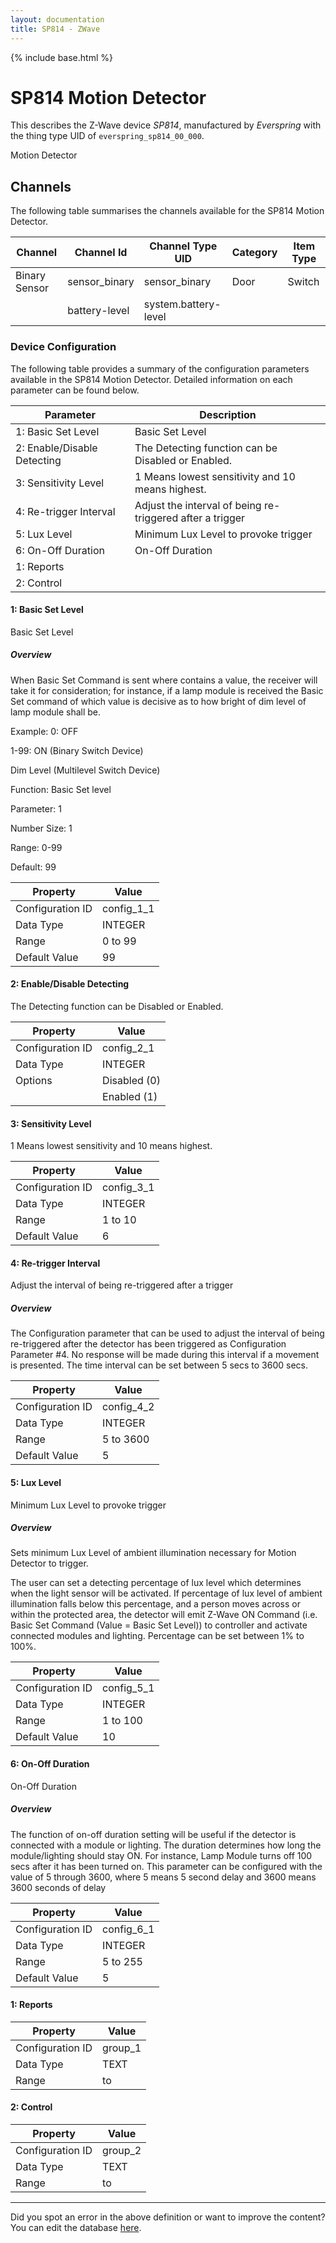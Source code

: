 ```yaml
---
layout: documentation
title: SP814 - ZWave
---
```


{% include base.html %}

# SP814 Motion Detector

This describes the Z-Wave device *SP814*, manufactured by *Everspring* with the thing type UID of ```everspring_sp814_00_000```. 

Motion Detector


## Channels
The following table summarises the channels available for the SP814 Motion Detector.

| Channel | Channel Id | Channel Type UID | Category | Item Type |
|---------|------------|------------------|----------|-----------|
| Binary Sensor | sensor_binary | sensor_binary | Door | Switch |
|  | battery-level | system.battery-level |  |  |


### Device Configuration
The following table provides a summary of the configuration parameters available in the SP814 Motion Detector.
Detailed information on each parameter can be found below.

| Parameter   | Description |
|-------------|-------------|
| 1: Basic Set Level | Basic Set Level |
| 2: Enable/Disable Detecting | The Detecting function can be Disabled or Enabled. |
| 3: Sensitivity Level | 1 Means lowest sensitivity and 10 means highest. |
| 4: Re-trigger Interval | Adjust the interval of being re-triggered after a trigger |
| 5: Lux Level | Minimum Lux Level to provoke trigger |
| 6: On-Off Duration | On-Off Duration |
| 1: Reports |  |
| 2: Control |  |


#### 1: Basic Set Level

Basic Set Level  


##### Overview 

When Basic Set Command is sent where contains a value, the receiver will take it for consideration; for instance, if a lamp module is received the Basic Set command of which value is decisive as to how bright of dim level of lamp module shall be.

Example: 0: OFF

1-99: ON (Binary Switch Device)

Dim Level (Multilevel Switch Device)

Function: Basic Set level

Parameter: 1

Number Size: 1

Range: 0-99

Default: 99 


| Property         | Value    |
|------------------|----------|
| Configuration ID | config_1_1 |
| Data Type        | INTEGER |
| Range | 0 to 99 |
| Default Value | 99 |


#### 2: Enable/Disable Detecting

The Detecting function can be Disabled or Enabled.


| Property         | Value    |
|------------------|----------|
| Configuration ID | config_2_1 |
| Data Type        | INTEGER || Default Value | 1 |
| Options | Disabled (0) |
|  | Enabled (1) |


#### 3: Sensitivity Level

1 Means lowest sensitivity and 10 means highest.


| Property         | Value    |
|------------------|----------|
| Configuration ID | config_3_1 |
| Data Type        | INTEGER |
| Range | 1 to 10 |
| Default Value | 6 |


#### 4: Re-trigger Interval

Adjust the interval of being re-triggered after a trigger  


##### Overview 

The Configuration parameter that can be used to adjust the interval of being re-triggered after the detector has been triggered as Configuration Parameter \#4. No response will be made during this interval if a movement is presented. The time interval can be set between 5 secs to 3600 secs. 


| Property         | Value    |
|------------------|----------|
| Configuration ID | config_4_2 |
| Data Type        | INTEGER |
| Range | 5 to 3600 |
| Default Value | 5 |


#### 5: Lux Level

Minimum Lux Level to provoke trigger  


##### Overview 

Sets minimum Lux Level of ambient illumination necessary for Motion Detector to trigger.

The user can set a detecting percentage of lux level which determines when the light sensor will be activated. If percentage of lux level of ambient illumination falls below this percentage, and a person moves across or within the protected area, the detector will emit Z-Wave ON Command (i.e. Basic Set Command (Value = Basic Set Level)) to controller and activate connected modules and lighting. Percentage can be set between 1% to 100%.


| Property         | Value    |
|------------------|----------|
| Configuration ID | config_5_1 |
| Data Type        | INTEGER |
| Range | 1 to 100 |
| Default Value | 10 |


#### 6: On-Off Duration

On-Off Duration  


##### Overview 

The function of on-off duration setting will be useful if the detector is connected with a module or lighting. The duration determines how long the module/lighting should stay ON. For instance, Lamp Module turns off 100 secs after it has been turned on. This parameter can be configured with the value of 5 through 3600, where 5 means 5 second delay and 3600 means 3600 seconds of delay


| Property         | Value    |
|------------------|----------|
| Configuration ID | config_6_1 |
| Data Type        | INTEGER |
| Range | 5 to 255 |
| Default Value | 5 |


#### 1: Reports


| Property         | Value    |
|------------------|----------|
| Configuration ID | group_1 |
| Data Type        | TEXT |
| Range |  to  |


#### 2: Control


| Property         | Value    |
|------------------|----------|
| Configuration ID | group_2 |
| Data Type        | TEXT |
| Range |  to  |


---

Did you spot an error in the above definition or want to improve the content?
You can edit the database [here](http://www.cd-jackson.com/index.php/zwave/zwave-device-database/zwave-device-list/devicesummary/30).
